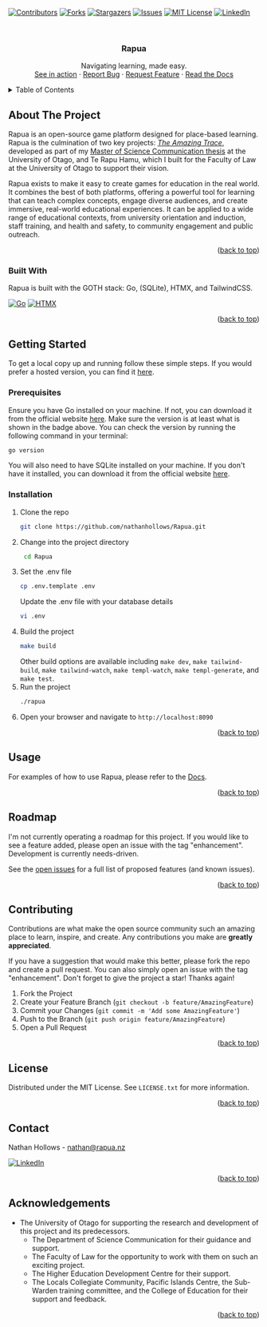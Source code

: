 <!-- Improved compatibility of back to top link: See: https://github.com/othneildrew/Best-README-Template/pull/73 -->
<a id="readme-top"></a>


<!-- PROJECT SHIELDS -->
[![Contributors][contributors-shield]][contributors-url]
[![Forks][forks-shield]][forks-url]
[![Stargazers][stars-shield]][stars-url]
[![Issues][issues-shield]][issues-url]
[![MIT License][license-shield]][license-url]
[![LinkedIn][linkedin-shield]][linkedin-url]



<!-- PROJECT LOGO -->
<br />
<div align="center">
  <!-- <a href="https://github.com/nathanhollows/Rapua"> -->
  <!--   <img src="images/logo.png" alt="Logo" width="80" height="80"> -->
  <!-- </a> -->

  <h3 align="center">Rapua</h3>

  <p align="center">
        Navigating learning, made easy.
    <br />
    <a href="https://rapua.nz">See in action</a>
    ·
    <a href="https://github.com/nathanhollows/Rapua/issues/new?assignees=&labels=&projects=&template=bug_report.md">Report Bug</a>
    ·
    <a href="https://github.com/nathanhollows/Rapua/issues/new?assignees=&labels=&projects=&template=feature_request.md">Request Feature</a>
    ·
    <a href="https://rapua.nz/docs/">Read the Docs</a>
  </p>
</div>



<!-- TABLE OF CONTENTS -->
<details>
  <summary>Table of Contents</summary>
  <ol>
    <li>
      <a href="#about-the-project">About The Project</a>
      <ul>
        <li><a href="#built-with">Built With</a></li>
      </ul>
    </li>
    <li>
      <a href="#getting-started">Getting Started</a>
      <ul>
        <li><a href="#prerequisites">Prerequisites</a></li>
        <li><a href="#installation">Installation</a></li>
      </ul>
    </li>
    <li><a href="#usage">Usage</a></li>
    <li><a href="#roadmap">Roadmap</a></li>
    <li><a href="#contributing">Contributing</a></li>
    <li><a href="#license">License</a></li>
    <li><a href="#contact">Contact</a></li>
    <li><a href="#acknowledgments">Acknowledgments</a></li>
  </ol>
</details>



<!-- ABOUT THE PROJECT -->
## About The Project

Rapua is an open-source game platform designed for place-based learning. Rapua is the culmination of two key projects: [*The Amazing Trace*](https://github.com/nathanhollows/AmazingTrace), developed as part of my [Master of Science Communication thesis](https://ourarchive.otago.ac.nz/esploro/outputs/9926546072901891) at the University of Otago, and Te Rapu Hamu, which I built for the Faculty of Law at the University of Otago to support their vision.

Rapua exists to make it easy to create games for education in the real world. It combines the best of both platforms, offering a powerful tool for learning that can teach complex concepts, engage diverse audiences, and create immersive, real-world educational experiences. It can be applied to a wide range of educational contexts, from university orientation and induction, staff training, and health and safety, to community engagement and public outreach.

<p align="right">(<a href="#readme-top">back to top</a>)</p>



### Built With

Rapua is built with the GOTH stack: Go, (SQLite), HTMX, and TailwindCSS.

[![Go][go]][go-url] [![HTMX][htmx]][htmx-url]

<p align="right">(<a href="#readme-top">back to top</a>)</p>



<!-- GETTING STARTED -->
## Getting Started

To get a local copy up and running follow these simple steps. If you would prefer a hosted version, you can find it [here](https://rapua.nz).

### Prerequisites

Ensure you have Go installed on your machine. If not, you can download it from the official website [here](https://golang.org/). Make sure the version is at least what is shown in the badge above. You can check the version by running the following command in your terminal:

```sh
go version
```

You will also need to have SQLite installed on your machine. If you don't have it installed, you can download it from the official website [here](https://www.sqlite.org/download.html).

### Installation

1. Clone the repo
   ```sh
   git clone https://github.com/nathanhollows/Rapua.git
   ```
2. Change into the project directory
   ```sh
    cd Rapua
    ```
3. Set the .env file
    ```sh
    cp .env.template .env
    ```
    Update the .env file with your database details
    ```sh
    vi .env
    ```
3. Build the project
    ```sh
    make build
    ```
    Other build options are available including `make dev`, `make tailwind-build`, `make tailwind-watch`, `make templ-watch`, `make templ-generate`, and `make test`.
4. Run the project
    ```sh
    ./rapua
    ```
5. Open your browser and navigate to `http://localhost:8090`
    

<p align="right">(<a href="#readme-top">back to top</a>)</p>



<!-- USAGE EXAMPLES -->
## Usage

For examples of how to use Rapua, please refer to the [Docs](https://rapua.nz/docs).

<p align="right">(<a href="#readme-top">back to top</a>)</p>



<!-- ROADMAP -->
## Roadmap

I'm not currently operating a roadmap for this project. If you would like to see a feature added, please open an issue with the tag "enhancement". Development is currently needs-driven.

See the [open issues](https://github.com/nathanhollows/Rapua/issues) for a full list of proposed features (and known issues).

<p align="right">(<a href="#readme-top">back to top</a>)</p>



<!-- CONTRIBUTING -->
## Contributing

Contributions are what make the open source community such an amazing place to learn, inspire, and create. Any contributions you make are **greatly appreciated**.

If you have a suggestion that would make this better, please fork the repo and create a pull request. You can also simply open an issue with the tag "enhancement".
Don't forget to give the project a star! Thanks again!

1. Fork the Project
2. Create your Feature Branch (`git checkout -b feature/AmazingFeature`)
3. Commit your Changes (`git commit -m 'Add some AmazingFeature'`)
4. Push to the Branch (`git push origin feature/AmazingFeature`)
5. Open a Pull Request

<!-- ### Top contributors: -->
<!---->
<!-- <a href="https://github.com/nathanhollows/Rapua/graphs/contributors"> -->
<!--   <img src="https://contrib.rocks/image?repo=nathanhollows/Rapua" alt="contrib.rocks image" /> -->
<!-- </a> -->

<p align="right">(<a href="#readme-top">back to top</a>)</p>



<!-- LICENSE -->
## License

Distributed under the MIT License. See `LICENSE.txt` for more information.

<p align="right">(<a href="#readme-top">back to top</a>)</p>



<!-- CONTACT -->
## Contact

Nathan Hollows - nathan@rapua.nz 

[![LinkedIn][linkedin-shield]][linkedin-url]

<p align="right">(<a href="#readme-top">back to top</a>)</p>



<!-- ACKNOWLEDGMENTS -->
## Acknowledgements

* The University of Otago for supporting the research and development of this project and its predecessors.
    * The Department of Science Communication for their guidance and support.
    * The Faculty of Law for the opportunity to work with them on such an exciting project.
    * The Higher Education Development Centre for their support.
    * The Locals Collegiate Community, Pacific Islands Centre, the Sub-Warden training committee, and the College of Education for their support and feedback.


<p align="right">(<a href="#readme-top">back to top</a>)</p>



<!-- MARKDOWN LINKS & IMAGES -->
<!-- https://www.markdownguide.org/basic-syntax/#reference-style-links -->
[contributors-shield]: https://img.shields.io/github/contributors/nathanhollows/Rapua.svg?style=for-the-badge
[contributors-url]: https://github.com/nathanhollows/Rapua/graphs/contributors
[forks-shield]: https://img.shields.io/github/forks/nathanhollows/Rapua.svg?style=for-the-badge
[forks-url]: https://github.com/nathanhollows/Rapua/network/members
[stars-shield]: https://img.shields.io/github/stars/nathanhollows/Rapua.svg?style=for-the-badge
[stars-url]: https://github.com/nathanhollows/Rapua/stargazers
[issues-shield]: https://img.shields.io/github/issues/nathanhollows/rapua.svg?style=for-the-badge
[issues-url]: https://github.com/nathanhollows/Rapua/issues
[license-shield]: https://img.shields.io/github/license/nathanhollows/Rapua.svg?style=for-the-badge
[license-url]: https://github.com/nathanhollows/Rapua/blob/master/LICENSE
[linkedin-shield]: https://img.shields.io/badge/-LinkedIn-black.svg?style=for-the-badge&logo=linkedin&colorB=555
[linkedin-url]: https://linkedin.com/in/nathanhollows
[product-screenshot]: images/screenshot.png
[go]: https://img.shields.io/github/go-mod/go-version/nathanhollows/Rapua?style=for-the-badge
[go-url]: https://go.dev/
[htmx]: https://img.shields.io/badge/HTMX-36C?logo=htmx&logoColor=fff&style=for-the-badge
[htmx-url]: https://htmx.org/
